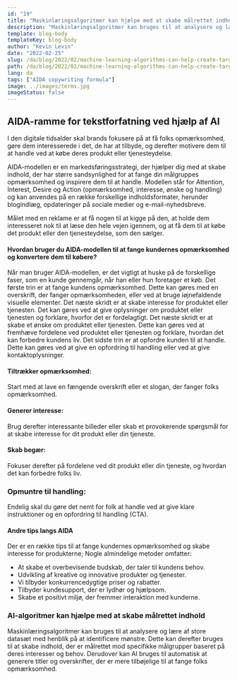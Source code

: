 ```yaml
---
id: "19"
title: "Maskinlæringsalgoritmer kan hjælpe med at skabe målrettet indhold"
description: "Maskinlæringsalgoritmer kan bruges til at analysere og lære af store datasæt med henblik på at identificere mønstre. Dette kan derefter bruges til at skabe indhold, der er målrettet mod bestemte målgrupper baseret på deres interesser. Ved at bruge maskinlæring kan virksomheder skabe indhold, der er mere relevant for deres kunder, og som vil bidrage til at øge salget."
template: blog-body
templateKey: blog-body
author: "Kevin Levin"
date: "2022-02-25"
slug: /da/blog/2022/02/machine-learning-algorithms-can-help-create-targeted-content
path: /da/blog/2022/02/machine-learning-algorithms-can-help-create-targeted-content
lang: da
tags: ["AIDA copywriting formula"]
image: ../images/terms.jpg
imageStatus: false
---
```


## AIDA-ramme for tekstforfatning ved hjælp af AI

I den digitale tidsalder skal brands fokusere på at få folks opmærksomhed, gøre dem interesserede i det, de har at tilbyde, og derefter motivere dem til at handle ved at købe deres produkt eller tjenesteydelse.

AIDA-modellen er en markedsføringsstrategi, der hjælper dig med at skabe indhold, der har større sandsynlighed for at fange din målgruppes opmærksomhed og inspirere dem til at handle. Modellen står for Attention, Interest, Desire og Action (opmærksomhed, interesse, ønske og handling) og kan anvendes på en række forskellige indholdsformater, herunder blogindlæg, opdateringer på sociale medier og e-mail-nyhedsbreve.

Målet med en reklame er at få nogen til at kigge på den, at holde dem interesseret nok til at læse den hele vejen igennem, og at få dem til at købe det produkt eller den tjenesteydelse, som den sælger.

#### Hvordan bruger du AIDA-modellen til at fange kundernes opmærksomhed og konvertere dem til købere?

Når man bruger AIDA-modellen, er det vigtigt at huske på de forskellige faser, som en kunde gennemgår, når han eller hun foretager et køb. Det første trin er at fange kundens opmærksomhed. Dette kan gøres med en overskrift, der fanger opmærksomheden, eller ved at bruge iøjnefaldende visuelle elementer. Det næste skridt er at skabe interesse for produktet eller tjenesten. Det kan gøres ved at give oplysninger om produktet eller tjenesten og forklare, hvorfor det er fordelagtigt. Det næste skridt er at skabe et ønske om produktet eller tjenesten. Dette kan gøres ved at fremhæve fordelene ved produktet eller tjenesten og forklare, hvordan det kan forbedre kundens liv. Det sidste trin er at opfordre kunden til at handle. Dette kan gøres ved at give en opfordring til handling eller ved at give kontaktoplysninger.

#### Tiltrækker opmærksomhed:

Start med at lave en fængende overskrift eller et slogan, der fanger folks opmærksomhed.

#### Generer interesse:

Brug derefter interessante billeder eller skab et provokerende spørgsmål for at skabe interesse for dit produkt eller din tjeneste.

#### Skab begær:

Fokuser derefter på fordelene ved dit produkt eller din tjeneste, og hvordan det kan forbedre folks liv.

### Opmuntre til handling:

Endelig skal du gøre det nemt for folk at handle ved at give klare instruktioner og en opfordring til handling (CTA).

#### Andre tips langs AIDA

Der er en række tips til at fange kundernes opmærksomhed og skabe interesse for produkterne; Nogle almindelige metoder omfatter:

- At skabe et overbevisende budskab, der taler til kundens behov.
- Udvikling af kreative og innovative produkter og tjenester.
- Vi tilbyder konkurrencedygtige priser og rabatter.
- Tilbyder kundesupport, der er lydhør og hjælpsom.
- Skabe et positivt miljø, der fremmer interaktion med kunderne.

### AI-algoritmer kan hjælpe med at skabe målrettet indhold

Maskinlæringsalgoritmer kan bruges til at analysere og lære af store datasæt med henblik på at identificere mønstre. Dette kan derefter bruges til at skabe indhold, der er målrettet mod specifikke målgrupper baseret på deres interesser og behov. Derudover kan AI bruges til automatisk at generere titler og overskrifter, der er mere tilbøjelige til at fange folks opmærksomhed.
